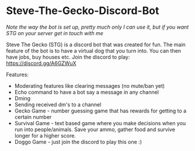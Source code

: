 # Steve-The-Gecko-Discord-Bot
*Note the way the bot is set up, pretty much only I can use it, but if you want STG on your server get in touch with me*

Steve The Gecko (STG) is a discord bot that was created for fun. The main feature of the bot is to have a virtual dog that you turn into.
You can then have jobs, buy houses etc. Join the discord to play: https://discord.gg/A6GZWuX

Features:
- Moderating features like clearing messages (no mute/ban yet)
- Echo command to have a bot say a message in any channel
- Dming
- Sending received dm's to a channel
- Gecko Game - number guessing game that has rewards for getting to a certain number
- Survival Game - text based game where you make decisions when you run into people/animals. Save your ammo, gather food and survive longer for a higher score.
- Doggo Game - just join the discord to play this one :)

